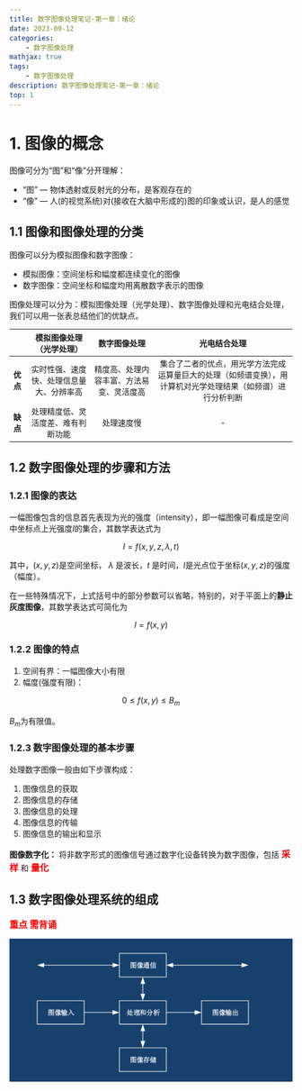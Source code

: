 ```yaml
---
title: 数字图像处理笔记-第一章：绪论
date: 2023-09-12
categories: 
    - 数字图像处理
mathjax: true
tags: 
    - 数字图像处理
description: 数字图像处理笔记-第一章：绪论
top: 1
---
```


# 1. 图像的概念


图像可分为“图”和“像”分开理解：

- “图” — 物体透射或反射光的分布，是客观存在的
- “像” — 人(的视觉系统)对(接收在大脑中形成的)图的印象或认识，是人的感觉

## 1.1 图像和图像处理的分类

图像可以分为模拟图像和数字图像：
- 模拟图像：空间坐标和幅度都连续变化的图像
- 数字图像：空间坐标和幅度均用离散数字表示的图像

图像处理可以分为：模拟图像处理（光学处理）、数字图像处理和光电结合处理，我们可以用一张表总结他们的优缺点。


|      |          模拟图像处理（光学处理）          |               数字图像处理               |                                                 光电结合处理                                                 |
|------|:----------------------------------------:|:----------------------------------------:|:------------------------------------------------------------------------------------------------------------:|
| **优点** | 实时性强、速度快、处理信息量大、分辨率高 | 精度高、处理内容丰富、方法易变、灵活度高 | 集合了二者的优点，用光学方法完成运算量巨大的处理（如频谱变换），用计算机对光学处理结果（如频谱）进行分析判断 |
| **缺点** | 处理精度低、灵活度差、难有判断功能       | 处理速度慢                               | -                                                                      |

## 1.2 数字图像处理的步骤和方法

### 1.2.1 图像的表达

一幅图像包含的信息首先表现为光的强度（intensity），即一幅图像可看成是空间中坐标点上光强度$I$的集合，其数学表达式为

$$
I = f(x,y,z,\lambda,t)
$$

其中，$(x, y, z)$是空间坐标， $\lambda$ 是波长，$t$ 是时间，$I$是光点位于坐标$(x, y, z)$的强度（幅度）。

在一些特殊情况下，上式括号中的部分参数可以省略，特别的，对于平面上的**静止灰度图像**，其数学表达式可简化为

$$
I = f(x,y)
$$

### 1.2.2 图像的特点

1. 空间有界：一幅图像大小有限
2. 幅度(强度有限)：

$$
0 \leq f(x,y) \leq B_m
$$

$B_m$为有限值。

### 1.2.3 数字图像处理的基本步骤

处理数字图像一般由如下步骤构成：

1. 图像信息的获取
2. 图像信息的存储
3. 图像信息的处理
4. 图像信息的传输
5. 图像信息的输出和显示

**图像数字化：** 将非数字形式的图像信号通过数字化设备转换为数字图像，包括 **<font color=red size=3 face="微软雅黑">采样</font>** 和 **<font color=red size=3 face="微软雅黑">量化</font>**

## 1.3 数字图像处理系统的组成

**<font color=red size=3 face="微软雅黑">重点 需背诵</font>**


<div align=center><img src="数字图像处理-第一章/数字图像处理系统.png" alt="数字图像处理系统的组成"></div>

